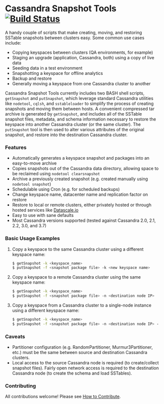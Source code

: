 # Cassandra Snapshot Tools [![Build Status](https://travis-ci.org/AppliedInfrastructure/cassandra-snapshot-tools.svg?branch=master)](https://travis-ci.org/AppliedInfrastructure/cassandra-snapshot-tools)
A handy couple of scripts that make creating, moving, and restoring SSTable snapshots between clusters easy.  Some common use cases include:
* Copying keyspaces between clusters (QA environments, for example)
* Staging an upgrade (application, Cassandra, both) using a copy of live data
* Seeding data in a test environment
* Snapshotting a keyspace for offline analytics
* Backup and restore
* Generally moving a keyspace from one Cassandra cluster to another

Cassandra Snapshot Tools currently includes two BASH shell scripts, `getSnapshot` and `putSnapshot`, which leverage standard Cassandra utilities like `nodetool`, `cqlsh`, and `sstableloader` to simplify the process of creating snapshots and moving them between hosts.  A convenient compressed tar archive is generated by `getSnapshot`, and includes all of the SSTable snapshot files, metadata, and schema information necessary to restore the keyspace into another Cassandra cluster (or the same cluster).  The `putSnapshot` tool is then used to alter various attributes of the original snapshot, and restore into the destination Cassandra cluster.

### Features
* Automatically generates a keyspace snapshot and packages into an easy-to-move archive
* Copies snapshots out of the Cassandra data directory, allowing space to be reclaimed using `nodetool clearsnapshot`
* Archive a previously created snapshot (e.g. created manually using `nodetool snapshot`)
* Schedulable using Cron (e.g. for scheduled backups)
* Change keyspace name, datacenter name and replication factor on restore
* Restore to local or remote clusters, either privately hosted or through hosted services like [Datascale.io](http://datascale.io)
* Easy to use with sane defaults
* Most Cassandra versions supported (tested against Cassandra 2.0, 2.1, 2.2, 3.0, and 3.7)

### Basic Usage Examples
1. Copy a keyspace to the same Cassandra cluster using a different keyspace name:

    ```sh
    $ getSnapshot -k <keyspace_name>
    $ putSnapshot -f <snapshot package file> -k <new keyspace name>
    ```
2. Copy a keyspace to a remote Cassandra cluster using the same keyspace name:

    ```sh
    $ getSnapshot -k <keyspace_name>
    $ putSnapshot -f <snapshot package file> -n <destination node IP>
    ```
3. Copy a keyspace from a Cassandra cluster to a single-node instance using a different keyspace name:

    ```sh
    $ getSnapshot -k <keyspace_name>
    $ putSnapshot -f <snapshot package file> -n <destination node IP> -k <new keyspace name> -r 1
    ```

### Caveats
* Partitioner configuration (e.g. RandomPartitioner, Murmur3Partitioner, etc.) must be the same between source and destination Cassandra clusters.
* Local access to the source Cassandra node is required (to create/collect snapshot files).  Fairly open network access is required to the destination Cassandra node (to create the schema and load SSTables).

### Contributing
All contributions welcome!  Please see [How to Contribute](CONTRIBUTING.md).
